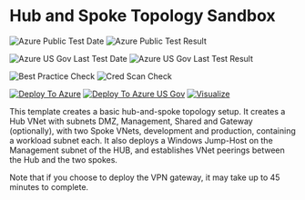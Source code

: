 # Hub and Spoke Topology Sandbox

![Azure Public Test Date](https://azurequickstartsservice.blob.core.windows.net/badges/101-hub-and-spoke-sandbox/PublicLastTestDate.svg)
![Azure Public Test Result](https://azurequickstartsservice.blob.core.windows.net/badges/101-hub-and-spoke-sandbox/PublicDeployment.svg)

![Azure US Gov Last Test Date](https://azurequickstartsservice.blob.core.windows.net/badges/101-hub-and-spoke-sandbox/FairfaxLastTestDate.svg)
![Azure US Gov Last Test Result](https://azurequickstartsservice.blob.core.windows.net/badges/101-hub-and-spoke-sandbox/FairfaxDeployment.svg)

![Best Practice Check](https://azurequickstartsservice.blob.core.windows.net/badges/101-hub-and-spoke-sandbox/BestPracticeResult.svg)
![Cred Scan Check](https://azurequickstartsservice.blob.core.windows.net/badges/101-hub-and-spoke-sandbox/CredScanResult.svg)

[![Deploy To Azure](https://raw.githubusercontent.com/fathym-it/azure-quickstart-templates/master/1-CONTRIBUTION-GUIDE/images/deploytoazure.svg?sanitize=true)](https://portal.azure.com/#create/Microsoft.Template/uri/https%3A%2F%2Fraw.githubusercontent.com%2Ffathym-it%2Fazure-quickstart-templates%2Fmaster%2F101-hub-and-spoke-sandbox%2Fazuredeploy.json)
[![Deploy To Azure US Gov](https://raw.githubusercontent.com/fathym-it/azure-quickstart-templates/master/1-CONTRIBUTION-GUIDE/images/deploytoazuregov.svg?sanitize=true)](https://portal.azure.us/#create/Microsoft.Template/uri/https%3A%2F%2Fraw.githubusercontent.com%2Ffathym-it%2Fazure-quickstart-templates%2Fmaster%2F101-hub-and-spoke-sandbox%2Fazuredeploy.json)
[![Visualize](https://raw.githubusercontent.com/fathym-it/azure-quickstart-templates/master/1-CONTRIBUTION-GUIDE/images/visualizebutton.svg?sanitize=true)](http://armviz.io/#/?load=https%3A%2F%2Fraw.githubusercontent.com%2Ffathym-it%2Fazure-quickstart-templates%2Fmaster%2F101-hub-and-spoke-sandbox%2Fazuredeploy.json)

This template creates a basic hub-and-spoke topology setup. It creates a Hub VNet with subnets DMZ, Management, Shared and Gateway (optionally), with two Spoke VNets, development and production, containing a workload subnet each. It also deploys a Windows Jump-Host on the Management subnet of the HUB, and establishes VNet peerings between the Hub and the two spokes. 

Note that if you choose to deploy the VPN gateway, it may take up to 45 minutes to complete.
